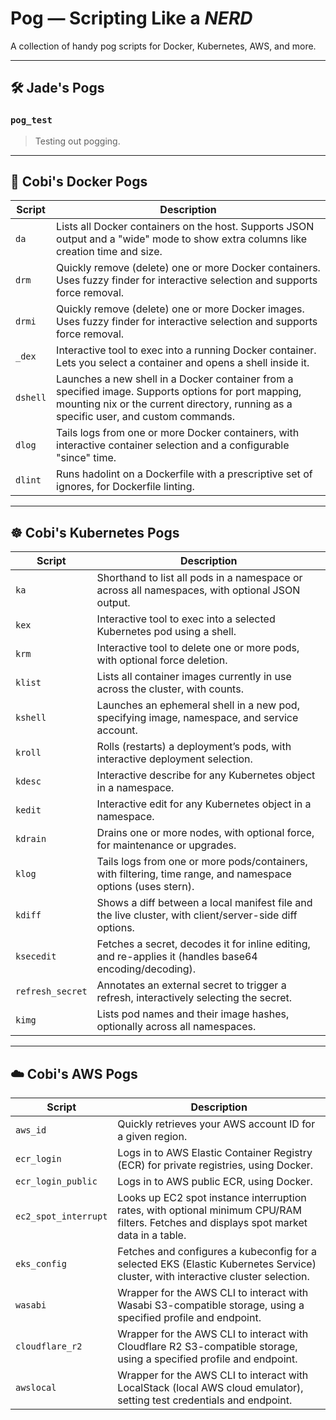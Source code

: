 <!-- Build a pog script: `nix build .#pog_test` -->

# Pog — Scripting Like a *NERD*

A collection of handy pog scripts for Docker, Kubernetes, AWS, and more.

---

## 🛠 Jade's Pogs

### `pog_test`

> Testing out pogging.

---

## 🐳 Cobi's Docker Pogs

| Script   | Description |
|----------|-------------|
| `da`     | Lists all Docker containers on the host. Supports JSON output and a "wide" mode to show extra columns like creation time and size. |
| `drm`    | Quickly remove (delete) one or more Docker containers. Uses fuzzy finder for interactive selection and supports force removal. |
| `drmi`   | Quickly remove (delete) one or more Docker images. Uses fuzzy finder for interactive selection and supports force removal. |
| `_dex`   | Interactive tool to exec into a running Docker container. Lets you select a container and opens a shell inside it. |
| `dshell` | Launches a new shell in a Docker container from a specified image. Supports options for port mapping, mounting nix or the current directory, running as a specific user, and custom commands. |
| `dlog`   | Tails logs from one or more Docker containers, with interactive container selection and a configurable "since" time. |
| `dlint`  | Runs hadolint on a Dockerfile with a prescriptive set of ignores, for Dockerfile linting. |

---

## ☸️ Cobi's Kubernetes Pogs

| Script      | Description |
|-------------|-------------|
| `ka`        | Shorthand to list all pods in a namespace or across all namespaces, with optional JSON output. |
| `kex`       | Interactive tool to exec into a selected Kubernetes pod using a shell. |
| `krm`       | Interactive tool to delete one or more pods, with optional force deletion. |
| `klist`     | Lists all container images currently in use across the cluster, with counts. |
| `kshell`    | Launches an ephemeral shell in a new pod, specifying image, namespace, and service account. |
| `kroll`     | Rolls (restarts) a deployment’s pods, with interactive deployment selection. |
| `kdesc`     | Interactive describe for any Kubernetes object in a namespace. |
| `kedit`     | Interactive edit for any Kubernetes object in a namespace. |
| `kdrain`    | Drains one or more nodes, with optional force, for maintenance or upgrades. |
| `klog`      | Tails logs from one or more pods/containers, with filtering, time range, and namespace options (uses stern). |
| `kdiff`     | Shows a diff between a local manifest file and the live cluster, with client/server-side diff options. |
| `ksecedit`  | Fetches a secret, decodes it for inline editing, and re-applies it (handles base64 encoding/decoding). |
| `refresh_secret` | Annotates an external secret to trigger a refresh, interactively selecting the secret. |
| `kimg`      | Lists pod names and their image hashes, optionally across all namespaces. |

---

## ☁️ Cobi's AWS Pogs

| Script           | Description |
|------------------|-------------|
| `aws_id`         | Quickly retrieves your AWS account ID for a given region. |
| `ecr_login`      | Logs in to AWS Elastic Container Registry (ECR) for private registries, using Docker. |
| `ecr_login_public` | Logs in to AWS public ECR, using Docker. |
| `ec2_spot_interrupt` | Looks up EC2 spot instance interruption rates, with optional minimum CPU/RAM filters. Fetches and displays spot market data in a table. |
| `eks_config`     | Fetches and configures a kubeconfig for a selected EKS (Elastic Kubernetes Service) cluster, with interactive cluster selection. |
| `wasabi`         | Wrapper for the AWS CLI to interact with Wasabi S3-compatible storage, using a specified profile and endpoint. |
| `cloudflare_r2`  | Wrapper for the AWS CLI to interact with Cloudflare R2 S3-compatible storage, using a specified profile and endpoint. |
| `awslocal`       | Wrapper for the AWS CLI to interact with LocalStack (local AWS cloud emulator), setting test credentials and endpoint. |

